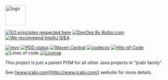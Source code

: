 <img alt="logo" src="http://img.jcabi.com/logo-square.png" width="64px" height="64px" />

[![EO principles respected here](https://www.elegantobjects.org/badge.svg)](https://www.elegantobjects.org)
[![DevOps By Rultor.com](http://www.rultor.com/b/jcabi/jcabi)](http://www.rultor.com/p/jcabi/jcabi)
[![We recommend IntelliJ IDEA](https://www.elegantobjects.org/intellij-idea.svg)](https://www.jetbrains.com/idea/)

[![mvn](https://github.com/jcabi/jcabi/actions/workflows/mvn.yml/badge.svg)](https://github.com/jcabi/jcabi/actions/workflows/mvn.yml)
[![PDD status](http://www.0pdd.com/svg?name=jcabi/jcabi)](http://www.0pdd.com/p?name=jcabi/jcabi)
[![Maven Central](https://maven-badges.herokuapp.com/maven-central/com.jcabi/jcabi/badge.svg)](https://maven-badges.herokuapp.com/maven-central/com.jcabi/jcabi)
[![codecov](https://codecov.io/gh/jcabi/jcabi/branch/master/graph/badge.svg)](https://codecov.io/gh/jcabi/jcabi)
[![Hits-of-Code](https://hitsofcode.com/github/jcabi/jcabi)](https://hitsofcode.com/view/github/jcabi/jcabi)
![Lines of code](https://img.shields.io/tokei/lines/github/jcabi/jcabi)
[![License](https://img.shields.io/badge/license-MIT-green.svg)](https://github.com/jcabi/jcabi/blob/master/LICENSE.txt)

This project is just a parent POM for all other
Java projects in "jcabi family".

See [www.jcabi.com](http://www.jcabi.com/) website for more details.

